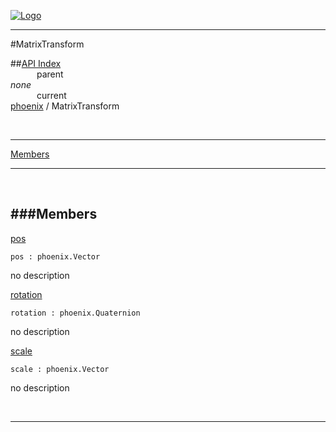 
[![Logo](../../images/logo.png)](../../index.html)

---

#MatrixTransform


##[API Index](../../api/index.html#phoenix)   
&emsp;&emsp;&emsp;parent    
_none_   
&emsp;&emsp;&emsp;current    
[phoenix](./) / MatrixTransform

<br/>

---


[Members](#Members)   


---

&nbsp;   

<a class="lift" name="Members" ></a>
###Members   
---
<a class="lift" name="pos" href="#pos">pos</a>



`pos : phoenix.Vector`

<span class="small_desc_flat"> no description </span>   

<a class="lift" name="rotation" href="#rotation">rotation</a>



`rotation : phoenix.Quaternion`

<span class="small_desc_flat"> no description </span>   

<a class="lift" name="scale" href="#scale">scale</a>



`scale : phoenix.Vector`

<span class="small_desc_flat"> no description </span>   



&nbsp;
&nbsp;
&nbsp;

---  


&nbsp;   
&nbsp;   